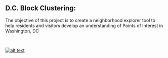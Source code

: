 
D.C. Block Clustering:
 -

The objective of this project is to create a neighborhood explorer tool to help residents and visitors develop an understanding of Points of Interest in Washington, DC

<br>

<a href='http://tabsoft.co/2tvaznJ'> ![alt text](https://github.com/NicoleJaneway/dc-block-clustering/tree/master/img/tableau.png "Interactive neighborhood explorer tool")</a>
